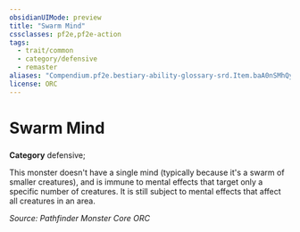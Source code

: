 ```yaml
---
obsidianUIMode: preview
title: "Swarm Mind"
cssclasses: pf2e,pf2e-action
tags:
  - trait/common
  - category/defensive
  - remaster
aliases: "Compendium.pf2e.bestiary-ability-glossary-srd.Item.baA0nSMhQyFyJIia"
license: ORC
---
```

# Swarm Mind

### 

**Category** defensive; 




This monster doesn't have a single mind (typically because it's a swarm of smaller creatures), and is immune to mental effects that target only a specific number of creatures. It is still subject to mental effects that affect all creatures in an area.

*Source: Pathfinder Monster Core*
*ORC*